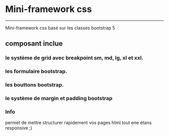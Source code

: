 # Mini-framework css
***
Mini-framework css basé sur les classes bootstrap 5

## composant inclue 

### le système de grid avec breakpoint sm, md, lg, xl et xxl.
### les formulaire bootstrap.
### les bouttons bootstrap.
### le système de margin et padding bootstrap 

### Info

permet de mettre structurer rapidement vos pages html tout ene étans responsive ;)